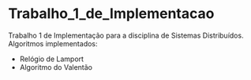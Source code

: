 # Trabalho_1_de_Implementacao
Trabalho 1 de Implementação para a disciplina de Sistemas Distribuídos. Algoritmos implementados:

- Relógio de Lamport
- Algoritmo do Valentão
